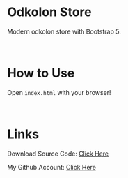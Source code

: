 # Odkolon Store

Modern odkolon store with Bootstrap 5.

<br>

# How to Use

Open `index.html` with your browser!

<br>

# Links

Download Source Code: [Click Here](https://github.com/dori-dev/odkolon-store/archive/refs/heads/main.zip)

My Github Account: [Click Here](https://github.com/dori-dev/)
